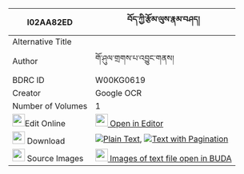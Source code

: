 |I02AA82ED|བོད་ཀྱི་རྩོམ་ལུས་རྣམ་བཤད། 
| --- | --- 
|Alternative Title |
|Author| གོ་ཤུལ་གྲགས་པ་འབྱུང་གནས།
|BDRC ID | W00KG0619
|Creator | Google OCR
|Number of Volumes| 1
|<img width="25" src="https://img.icons8.com/color/25/000000/edit-property.png">Edit Online| [<img width="25" src="https://avatars.githubusercontent.com/u/45091458?s=200&v=4"> Open in Editor](http://editor.openpecha.org/I02AA82ED)
|<img width="25" src="https://img.icons8.com/fluent/48/000000/download-2.png"/>  Download | [![](https://img.icons8.com/color/20/000000/txt.png)Plain Text](https://github.com/Openpecha/I02AA82ED/releases/download/v1/bo_kyi_tsom_lu_namshe_plain_I02AA82ED.zip), [![](https://img.icons8.com/color/20/000000/txt.png)Text with Pagination](https://github.com/Openpecha/I02AA82ED/releases/download/v1/bo_kyi_tsom_lu_namshe_pages_I02AA82ED.zip)
|<img width="25" src="https://img.icons8.com/plasticine/100/000000/pictures-folder.png"/>  Source Images | [<img width="25" src="https://library.bdrc.io/icons/BUDA-small.svg"> Images of text file open in BUDA](https://library.bdrc.io/show/bdr:W00KG0619)